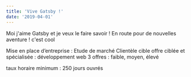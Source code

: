 ```yaml
---
title: 'Vive Gatsby !'
date: '2019-04-01'
---
```

Moi j'aime Gatsby et je veux le faire savoir !
En route pour de nouvelles aventure ! c'est cool

Mise en place d’entreprise : 
Etude de marché
Clientèle cible
offre ciblée et spécialisée : développement web
3 offres : faible, moyen, élevé

taux horaire minimum : 
250 jours ouvrés
